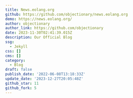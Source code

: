 ```yaml
---
title: News.eolang.org
github: https://github.com/objectionary/news.eolang.org
demo: https://news.eolang.org/
author: objectionary
author_link: https://github.com/objectionary
date: 2023-11-30T02:41:39.015Z
description: Our Official Blog
ssg:
  - Jekyll
css: []
cms: []
category:
  - Blog
draft: false
publish_date: '2022-06-08T13:18:33Z'
update_date: '2023-12-27T20:05:48Z'
github_star: 11
github_fork: 5
---
```

